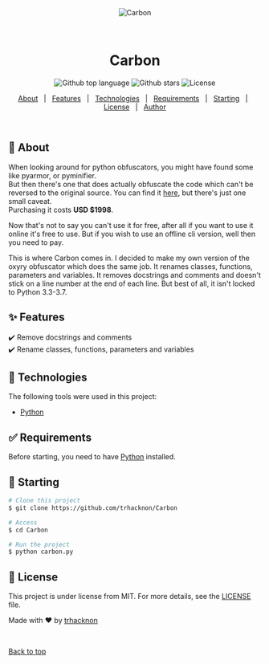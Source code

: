 <div align="center" id="top"> 
  <img src="./img.png" alt="Carbon" />

  &#xa0;

</div>

<h1 align="center">Carbon</h1>

<p align="center">
  <img alt="Github top language" src="https://img.shields.io/github/languages/top/trhacknon/Carbon">

  <img alt="Github stars" src="https://img.shields.io/github/stars/trhacknon/Carbon" />

  <img alt="License" src="https://img.shields.io/github/license/trhacknon/Carbon">

  <!-- <img alt="Github issues" src="https://img.shields.io/github/issues/trhacknon/Carbon" /> -->

  <!-- <img alt="Repository size" src="https://img.shields.io/github/repo-size/trhacknon/Carbon"> -->
  
  <!-- <img alt="Github language count" src="https://img.shields.io/github/languages/count/trhacknon/Carbon"> -->
  
  <!-- <img alt="Github forks" src="https://img.shields.io/github/forks/trhacknon/Carbon" /> -->

</p>


<p align="center">
  <a href="#dart-about">About</a> &#xa0; | &#xa0; 
  <a href="#sparkles-features">Features</a> &#xa0; | &#xa0;
  <a href="#rocket-technologies">Technologies</a> &#xa0; | &#xa0;
  <a href="#white_check_mark-requirements">Requirements</a> &#xa0; | &#xa0;
  <a href="#checkered_flag-starting">Starting</a> &#xa0; | &#xa0;
  <a href="#memo-license">License</a> &#xa0; | &#xa0;
  <a href="https://github.com/trhacknon" target="_blank">Author</a>
</p>

<br>

## :dart: About ##

When looking around for python obfuscators, you might have found some like pyarmor, or pyminifier.\
But then there's one that does actually obfuscate the code which can't be reversed to the original source. You can find it [here](https://pyob.oxyry.com/), but there's just one small caveat.\
Purchasing it costs **USD $1998**.

Now that's not to say you can't use it for free, after all if you want to use it online it's free to use. But if you wish to use an offline cli version, well then you need to pay.

This is where Carbon comes in. I decided to make my own version of the oxyry obfuscator which does the same job. It renames classes, functions, parameters and variables. It removes docstrings and comments and doesn't stick on a line number at the end of each line. But best of all, it isn't locked to Python 3.3-3.7.

## :sparkles: Features ##

:heavy_check_mark: Remove docstrings and comments\
:heavy_check_mark: Rename classes, functions, parameters and variables

## :rocket: Technologies ##

The following tools were used in this project:

- [Python](https://www.python.org/)

## :white_check_mark: Requirements ##

Before starting, you need to have [Python](https://www.python.org/) installed.

## :checkered_flag: Starting ##

```bash
# Clone this project
$ git clone https://github.com/trhacknon/Carbon

# Access
$ cd Carbon

# Run the project
$ python carbon.py
```

## :memo: License ##

This project is under license from MIT. For more details, see the [LICENSE](LICENSE) file.


Made with :heart: by <a href="https://github.com/trhacknon" target="_blank">trhacknon</a>

&#xa0;

<a href="#top">Back to top</a>

